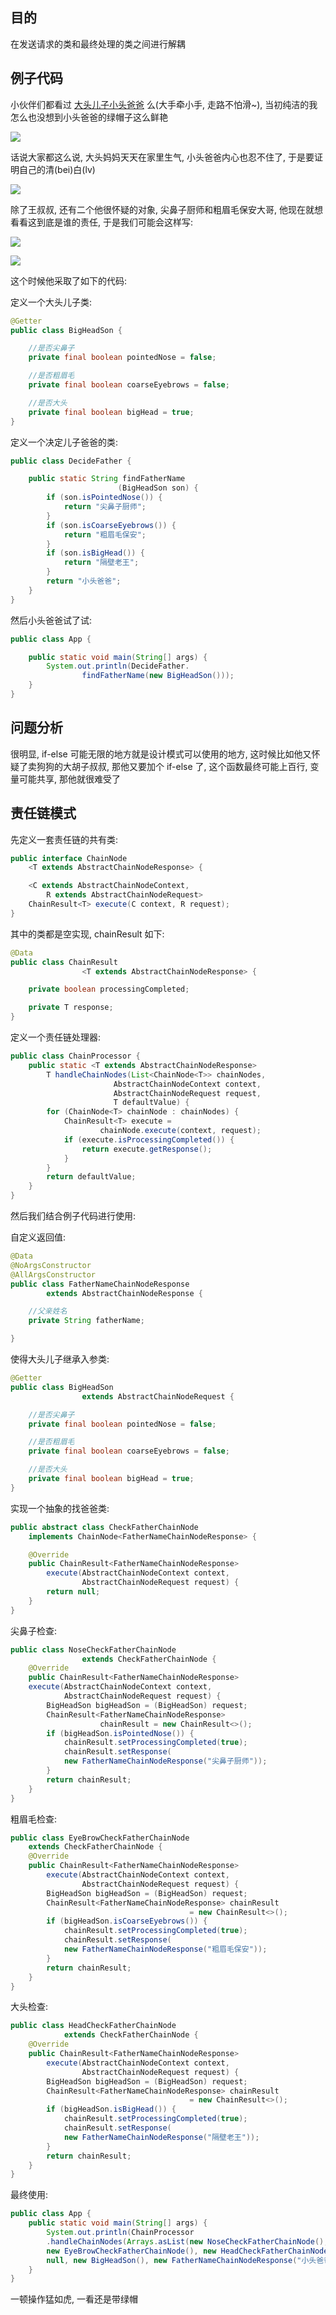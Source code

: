 ## 目的

在发送请求的类和最终处理的类之间进行解耦

## 例子代码

小伙伴们都看过 [大头儿子小头爸爸](http://v.qq.com/detail/p/p8523is4ct895z7.html?ptag=baidu_aladdin.cartoon) 么\(大手牵小手, 走路不怕滑~\), 当初纯洁的我怎么也没想到小头爸爸的绿帽子这么鲜艳

![](/assets/2019101901.png)

话说大家都这么说, 大头妈妈天天在家里生气, 小头爸爸内心也忍不住了, 于是要证明自己的清\(bei\)白\(lv\)

![](/assets/2019101902.png)

除了王叔叔, 还有二个他很怀疑的对象,  尖鼻子厨师和粗眉毛保安大哥, 他现在就想看看这到底是谁的责任, 于是我们可能会这样写:

![](/assets/2019101904.png)

![](/assets/2019101905.png)

这个时候他采取了如下的代码:

定义一个大头儿子类:

```java
@Getter
public class BigHeadSon {

    //是否尖鼻子
    private final boolean pointedNose = false;

    //是否粗眉毛
    private final boolean coarseEyebrows = false;

    //是否大头
    private final boolean bigHead = true;
}
```

定义一个决定儿子爸爸的类:

```java
public class DecideFather {

    public static String findFatherName
                        (BigHeadSon son) {
        if (son.isPointedNose()) {
            return "尖鼻子厨师";
        }
        if (son.isCoarseEyebrows()) {
            return "粗眉毛保安";
        }
        if (son.isBigHead()) {
            return "隔壁老王";
        }
        return "小头爸爸";
    }
}
```

然后小头爸爸试了试:

```java
public class App {

    public static void main(String[] args) {
        System.out.println(DecideFather.
                findFatherName(new BigHeadSon()));
    }
}
```

## 问题分析

很明显, if-else 可能无限的地方就是设计模式可以使用的地方, 这时候比如他又怀疑了卖狗狗的大胡子叔叔, 那他又要加个 if-else 了, 这个函数最终可能上百行, 变量可能共享, 那他就很难受了

## 责任链模式

先定义一套责任链的共有类:

```java
public interface ChainNode
    <T extends AbstractChainNodeResponse> {

    <C extends AbstractChainNodeContext, 
        R extends AbstractChainNodeRequest> 
    ChainResult<T> execute(C context, R request);
}
```

其中的类都是空实现, chainResult 如下:

```java
@Data
public class ChainResult
                <T extends AbstractChainNodeResponse> {

    private boolean processingCompleted;

    private T response;
}
```

定义一个责任链处理器:

```java
public class ChainProcessor {
    public static <T extends AbstractChainNodeResponse>
        T handleChainNodes(List<ChainNode<T>> chainNodes,
                       AbstractChainNodeContext context,
                       AbstractChainNodeRequest request, 
                       T defaultValue) {
        for (ChainNode<T> chainNode : chainNodes) {
            ChainResult<T> execute = 
                    chainNode.execute(context, request);
            if (execute.isProcessingCompleted()) {
                return execute.getResponse();
            }
        }
        return defaultValue;
    }
}
```

然后我们结合例子代码进行使用:

自定义返回值:

```java
@Data
@NoArgsConstructor
@AllArgsConstructor
public class FatherNameChainNodeResponse 
        extends AbstractChainNodeResponse {

    //父亲姓名
    private String fatherName;

}
```

使得大头儿子继承入参类:

```java
@Getter
public class BigHeadSon 
                extends AbstractChainNodeRequest {

    //是否尖鼻子
    private final boolean pointedNose = false;

    //是否粗眉毛
    private final boolean coarseEyebrows = false;

    //是否大头
    private final boolean bigHead = true;
}
```

实现一个抽象的找爸爸类:

```java
public abstract class CheckFatherChainNode 
    implements ChainNode<FatherNameChainNodeResponse> {

    @Override
    public ChainResult<FatherNameChainNodeResponse> 
        execute(AbstractChainNodeContext context, 
                AbstractChainNodeRequest request) {
        return null;
    }
}
```

尖鼻子检查:

```java
public class NoseCheckFatherChainNode 
                extends CheckFatherChainNode {
    @Override
    public ChainResult<FatherNameChainNodeResponse> 
    execute(AbstractChainNodeContext context, 
            AbstractChainNodeRequest request) {
        BigHeadSon bigHeadSon = (BigHeadSon) request;
        ChainResult<FatherNameChainNodeResponse> 
                    chainResult = new ChainResult<>();
        if (bigHeadSon.isPointedNose()) {
            chainResult.setProcessingCompleted(true);
            chainResult.setResponse(
            new FatherNameChainNodeResponse("尖鼻子厨师"));
        }
        return chainResult;
    }
}
```

粗眉毛检查:

```java
public class EyeBrowCheckFatherChainNode 
    extends CheckFatherChainNode {
    @Override
    public ChainResult<FatherNameChainNodeResponse> 
        execute(AbstractChainNodeContext context, 
                AbstractChainNodeRequest request) {
        BigHeadSon bigHeadSon = (BigHeadSon) request;
        ChainResult<FatherNameChainNodeResponse> chainResult 
                                        = new ChainResult<>();
        if (bigHeadSon.isCoarseEyebrows()) {
            chainResult.setProcessingCompleted(true);
            chainResult.setResponse(
            new FatherNameChainNodeResponse("粗眉毛保安"));
        }
        return chainResult;
    }
}
```

大头检查:

```java
public class HeadCheckFatherChainNode 
            extends CheckFatherChainNode {
    @Override
    public ChainResult<FatherNameChainNodeResponse> 
        execute(AbstractChainNodeContext context, 
                AbstractChainNodeRequest request) {
        BigHeadSon bigHeadSon = (BigHeadSon) request;
        ChainResult<FatherNameChainNodeResponse> chainResult 
                                        = new ChainResult<>();
        if (bigHeadSon.isBigHead()) {
            chainResult.setProcessingCompleted(true);
            chainResult.setResponse(
            new FatherNameChainNodeResponse("隔壁老王"));
        }
        return chainResult;
    }
}
```

最终使用:

```java
public class App {
    public static void main(String[] args) {
        System.out.println(ChainProcessor
        .handleChainNodes(Arrays.asList(new NoseCheckFatherChainNode(),
        new EyeBrowCheckFatherChainNode(), new HeadCheckFatherChainNode()),
        null, new BigHeadSon(), new FatherNameChainNodeResponse("小头爸爸")));
    }
}
```

一顿操作猛如虎, 一看还是带绿帽

